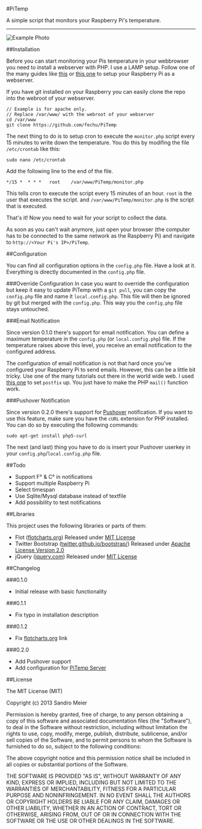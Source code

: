 #PiTemp

A simple script that monitors your Raspberry Pi's temperature.

----

![Example Photo](img/Example.png)

##Installation

Before you can start monitoring your Pis temperature in your webbrowser you need to install a webserver with PHP. I use a LAMP setup. Follow one of the many guides like [this](http://www.dingleberrypi.com/2012/09/tutorial-install-apache-php-and-mysql-on-raspberry-pi/) or [this one](http://www.wikihow.com/Make-a-Raspberry-Pi-Web-Server) to setup your Raspberry Pi as a webserver. 

If you have git installed on your Raspberry you can easily clone the repo into the webroot of your webserver. 

	// Example is for apache only. 
	// Replace /var/www/ with the webroot of your webserver
	cd /var/www
	git clone https://github.com/fechu/PiTemp
	
The next thing to do is to setup cron to execute the `monitor.php` script every 15 minutes to write down the temperature. You do this by modifing the file `/etc/crontab` like this:

	sudo nano /etc/crontab

Add the following line to the end of the file.

	*/15 *  * * *   root    /var/www/PiTemp/monitor.php
	
This tells cron to execute the script every 15 minutes of an hour. `root` is the user that executes the script. and `/var/www/PiTemp/monitor.php` is the script that is executed.

That's it! Now you need to wait for your script to collect the data. 

As soon as you can't wait anymore, just open your browser (the computer has to be connected to the same network as the Raspberry Pi) and navigate to `http://<Your Pi's IP>/PiTemp`.

##Configuration

You can find all configuration options in the `config.php` file. Have a look at it. Everything is directly documented in the `config.php` file. 

###Override Configuration
In case you want to override the configuration but keep it easy to update PiTemp with a `git pull`, you can copy the `config.php` file and name it `local.config.php`. This file will then be ignored by git but merged with the `config.php`. This way you the `config.php` file stays untouched.

###Email Notification

Since version 0.1.0 there's support for email notification. You can define a maximum temperature in the `config.php` (or `local.config.php`) file. If the temperature raises above this level, you receive an email notification to the configured address.

The configuration of email notification is not that hard once you've configured your Raspberry Pi to send emails. However, this can be a little bit tricky. Use one of the many tutorials out there in the world wide web. I used [this one](http://www.dingleberrypi.com/2012/09/tutorial-install-postfix-to-allow-outgoing-email-on-raspberry-pi/) to set `postfix` up. You just have to make the PHP `mail()` function work.

###Pushover Notification

Since version 0.2.0 there's support for [Pushover](http://pushover.net) notification. If you want to use this feature, make sure you have the `cURL` extension for PHP installed. You can do so by executing the following commands: 

	sudo apt-get install php5-curl

The next (and last) thing you have to do is insert your Pushover userkey in your `config.php`/`local.config.php` file. 


##Todo

- Support F&deg; & C&deg; in notifications
- Support multiple Raspberry Pi
- Select timespan
- Use Sqlite/Mysql database instead of textfile
- Add possibility to test notifications


##Libraries

This project uses the following libraries or parts of them:

- Flot ([flotcharts.org](http://www.flotcharts.org)) Released under [MIT License](http://opensource.org/licenses/MIT)
- Twitter Bootstrap ([twitter.github.io/bootstrap/](https://twitter.github.io/bootstrap)) Released under [Apache License Version 2.0](http://www.apache.org/licenses/LICENSE-2.0)
- jQuery ([jquery.com](http://jquery.com)) Released under [MIT License](http://opensource.org/licenses/MIT)

##Changelog

###0.1.0
- Initial release with basic functionality

###0.1.1
- Fix typo in installation description

###0.1.2
- Fix [flotcharts.org](http://flotcharts.org) link

###0.2.0
- Add Pushover support
- Add configuration for [PiTemp Server](https://github.com/fechu/PiTemp-Server.git)




##License

The MIT License (MIT)

Copyright (c) 2013 Sandro Meier

Permission is hereby granted, free of charge, to any person obtaining a copy
of this software and associated documentation files (the "Software"), to deal
in the Software without restriction, including without limitation the rights
to use, copy, modify, merge, publish, distribute, sublicense, and/or sell
copies of the Software, and to permit persons to whom the Software is
furnished to do so, subject to the following conditions:

The above copyright notice and this permission notice shall be included in
all copies or substantial portions of the Software.

THE SOFTWARE IS PROVIDED "AS IS", WITHOUT WARRANTY OF ANY KIND, EXPRESS OR
IMPLIED, INCLUDING BUT NOT LIMITED TO THE WARRANTIES OF MERCHANTABILITY,
FITNESS FOR A PARTICULAR PURPOSE AND NONINFRINGEMENT. IN NO EVENT SHALL THE
AUTHORS OR COPYRIGHT HOLDERS BE LIABLE FOR ANY CLAIM, DAMAGES OR OTHER
LIABILITY, WHETHER IN AN ACTION OF CONTRACT, TORT OR OTHERWISE, ARISING FROM,
OUT OF OR IN CONNECTION WITH THE SOFTWARE OR THE USE OR OTHER DEALINGS IN
THE SOFTWARE.
